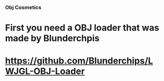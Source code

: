 ### Obj Cosmetics

# First you need a OBJ loader that was made by Blunderchpis

# https://github.com/Blunderchips/LWJGL-OBJ-Loader
